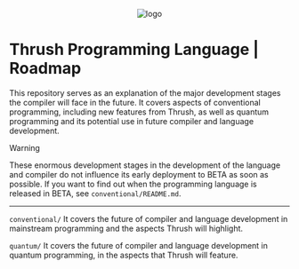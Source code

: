 <p align="center">
  <img src= "https://github.com/thrushlang/thrushc/blob/master/assets/thrushlang-v1.6.png" alt= "logo" style= "width: 2hv; height: 2hv;"> </img>
</p>

# Thrush Programming Language | Roadmap

This repository serves as an explanation of the major development stages the compiler will face in the future. It covers aspects of conventional programming, including new features from Thrush, as well as quantum programming and its potential use in future compiler and language development.

> [!WARNING]  
> These enormous development stages in the development of the language and compiler do not influence its early deployment to BETA as soon as possible. If you want to find out when the programming language is released in BETA, see `conventional/README.md`.

------------------

``conventional/`` It covers the future of compiler and language development in mainstream programming and the aspects Thrush will highlight.

``quantum/`` It covers the future of compiler and language development in quantum programming, in the aspects that Thrush will feature.

